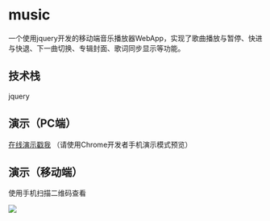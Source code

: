 # music
一个使用jquery开发的移动端音乐播放器WebApp，实现了歌曲播放与暂停、快进与快退、下一曲切换、专辑封面、歌词同步显示等功能。

## 技术栈
jquery

## 演示（PC端）
<a href="http://www.shx89.com/music/index.html">在线演示戳我</a>
（请使用Chrome开发者手机演示模式预览）

## 演示（移动端）
使用手机扫描二维码查看

<img src="http://shx89.com/img/music-qrcode.png">
